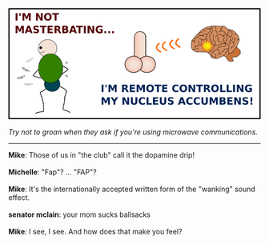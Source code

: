 <!--
.. title: Tell Your Psychology Professor
.. slug: tell-your-psychology-professor
.. date: 2008/11/08 00:00:00
.. tags: 
.. link: 
.. description: 
-->

<a href='tell-your-psychology-professor.html' title='View comments'>
<img class='comic' src='../assets/comics/20081108.png' />
</a>

<em>Try not to groan when they ask if you're using microwave communications.</em>

<!-- TEASER_END -->
<hr />

<div class='comments'>
<b>Mike</b>: Those of us in "the club" call it the dopamine drip!<br /><br />
<b>Michelle</b>: "Fap"? ... "FAP"?<br /><br />
<b>Mike</b>: It's the internationally accepted written form of the "wanking" sound effect.<br /><br />
<b>senator mclain</b>: your mom sucks ballsacks<br /><br />
<b>Mike</b>: I see, I see. And how does that make you feel?<br /><br />
</div>

